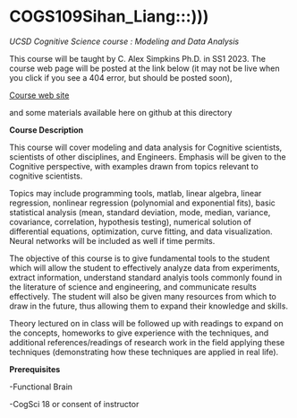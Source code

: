 # COGS109Sihan_Liang:::)))
*UCSD Cognitive Science course : Modeling and Data Analysis*

This course will be taught by C. Alex Simpkins Ph.D. in SS1 2023. The course web page will be posted at the link below (it may not be live when you click if you see a 404 error, but should be posted soon), 

[Course web site](http://casimpkinsjr.radiantdolphinpress.com/pages/cogs109_ss1_23)

and some materials available here on github at this directory

**Course Description** 

This course will cover modeling and data analysis for Cognitive scientists, scientists of other disciplines, and Engineers. Emphasis will be given to the Cognitive perspective, with examples drawn from topics relevant to cognitive scientists.

Topics may include programming tools, matlab, linear algebra, linear regression, nonlinear regression (polynomial and exponential fits), basic statistical analysis (mean, standard deviation, mode, median, variance, covariance, correlation, hypothesis testing), numerical solution of differential equations, optimization, curve fitting, and data visualization. Neural networks will be included as well if time permits. 

The objective of this course is to give fundamental tools to the student which will allow the student to effectively analyze data from experiments, extract information, understand standard analyis tools commonly found in the literature of science and engineering, and communicate results effectively. The student will also be given many resources from which to draw in the future, thus allowing them to expand their knowledge and skills.

Theory lectured on in class will be followed up with readings to expand on the concepts, homeworks to give experience with the techniques, and additional references/readings of research work in the field applying these techniques (demonstrating how these techniques are applied in real life).



**Prerequisites**

-Functional Brain 

-CogSci 18 or consent of instructor 




